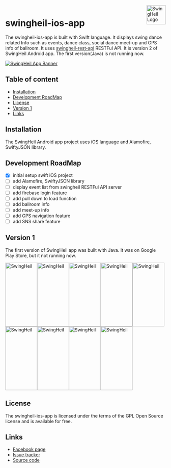 <a href="https://www.facebook.com/swingheilapp/">
    <img src="https://t1.daumcdn.net/cfile/tistory/99CEF04C5B3066E235" alt="SwingHeil Logo" title="SwingHeil" align="right" height="60" />
</a>

swingheil-ios-app
======================

The swingheil-ios-app is built with Swift language. It displays swing dance related Info such as events, dance class, social dance meet-up and GPS info of ballroom.
It uses [swingheil-rest-api](https://github.com/tomparkpro/swingheil-rest-api) RESTFul API. 
It is version 2 of SwingHeil Android app. The first version(Java) is not running now.

[![SwingHeil App Banner](https://t1.daumcdn.net/cfile/tistory/9912074C5B3066E107)](https://github.com/tomparkpro/swingheil-service/)

## Table of content

- [Installation](#installation)
- [Development RoadMap](#development-roadmap)
- [License](#license)
- [Version 1](#version-1)
- [Links](#links)

## Installation

The SwingHeil Android app project uses iOS language and Alamofire, SwiftyJSON library.

## Development RoadMap

- [x] initial setup swift iOS project
- [ ] add Alamofire, SwiftyJSON library
- [ ] display event list from swingheil RESTFul API server
- [ ] add firebase login feature
- [ ] add pull down to load function
- [ ] add ballroom info
- [ ] add meet-up info
- [ ] add GPS navigation feature
- [ ] add SNS share feature

## Version 1
The first version of SwingHeil app was built with Java. It was on Google Play Store, but it not running now.

<img src="https://t1.daumcdn.net/cfile/tistory/993A924C5B3066E32D" alt="SwingHeil" title="SwingHeil" width="100" height="200" /><img src="https://t1.daumcdn.net/cfile/tistory/99DA9E4C5B3066E533" alt="SwingHeil" title="SwingHeil" width="100" height="200" /><img src="https://t1.daumcdn.net/cfile/tistory/994B784C5B3066E702" alt="SwingHeil" title="SwingHeil" width="100" height="200" /><img src="https://t1.daumcdn.net/cfile/tistory/994B784C5B3066E702" alt="SwingHeil" title="SwingHeil" width="100" height="200" /><img src="https://t1.daumcdn.net/cfile/tistory/9939454C5B3066E804" alt="SwingHeil" title="SwingHeil" width="100" height="200" /><img src="https://t1.daumcdn.net/cfile/tistory/992F944C5B3066EB05" alt="SwingHeil" title="SwingHeil" width="100" height="200" /><img src="https://t1.daumcdn.net/cfile/tistory/99A030445B3066ED08" alt="SwingHeil" title="SwingHeil" width="100" height="200" /><img src="https://t1.daumcdn.net/cfile/tistory/997184445B3066EF34" alt="SwingHeil" title="SwingHeil" width="100" height="200" /><img src="https://t1.daumcdn.net/cfile/tistory/99E444445B3066F003" alt="SwingHeil" title="SwingHeil" width="100" height="200" />

## License

The swingheil-ios-app is licensed under the terms of the GPL Open Source
license and is available for free.

## Links

* [Facebook page](https://www.facebook.com/swingheilapp)
* [Issue tracker](https://github.com/tomparkpro/swingheil-ios-app/issues)
* [Source code](https://github.com/tomparkpro/swingheil-ios-app)
